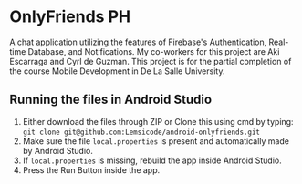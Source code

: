 # OnlyFriends PH
A chat application utilizing the features of Firebase's Authentication, Real-time Database, and Notifications. My co-workers for this project are Aki Escarraga and Cyrl de Guzman. This project is for the partial completion of the course Mobile Development in De La Salle University.

## Running the files in Android Studio
1. Either download the files through ZIP or Clone this using cmd by typing:<br />`git clone git@github.com:Lemsicode/android-onlyfriends.git`
2. Make sure the file `local.properties` is present and automatically made by Android Studio.
3. If `local.properties` is missing, rebuild the app inside Android Studio.
4. Press the Run Button inside the app. 
